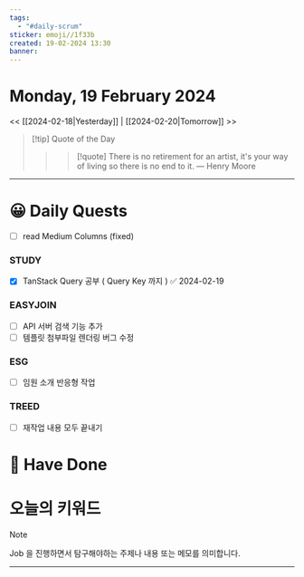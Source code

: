 ```yaml
---
tags:
  - "#daily-scrum"
sticker: emoji//1f33b
created: 19-02-2024 13:30
banner:
---
```

# Monday, 19 February 2024
<< [[2024-02-18|Yesterday]] | [[2024-02-20|Tomorrow]] >>

> [!tip] Quote of the Day  
> > > [!quote] There is no retirement for an artist, it's your way of living so there is no end to it.
> — Henry Moore

---

#  😀 Daily Quests
- [ ] read Medium Columns (fixed)
### STUDY
- [x] TanStack Query 공부 ( Query Key 까지 ) ✅ 2024-02-19

### EASYJOIN
 - [ ] API 서버 검색 기능 추가
 - [ ] 템플릿 첨부파일 렌더링 버그 수정

### ESG
- [ ] 임원 소개 반응형 작업

### TREED 
- [ ] 재작업 내용 모두 끝내기

# 🙂 Have Done



# 오늘의 키워드

> [!NOTE]
> Job 을 진행하면서 탐구해야하는 주제나 내용 또는 메모를 의미합니다.


---
